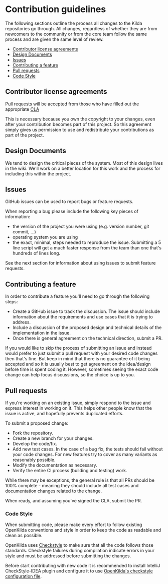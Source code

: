 # Contribution guidelines

The following sections outline the process all changes to the Kilda
repositories go through.  All changes, regardless of whether they are from
newcomers to the community or from the core team follow the
same process and are given the same level of review.

- [Contributor license agreements](#contributor-license-agreements)
- [Design Documents](#design-docs)
- [Issues](#issues)
- [Contributing a feature](#contributing-a-feature)
- [Pull requests](#pull-requests)
- [Code Style](#code-style)

## Contributor license agreements

Pull requests will be accepted from those who have filled out the 
appropriate [CLA](docs/contrib)

This is necessary because you own the copyright to your changes, even after your
contribution becomes part of this project. So this agreement simply gives us
permission to use and redistribute your contributions as part of the project.

## Design Documents

We tend to design the critical pieces of the system. Most of this design lives
in the wiki. We'll work on a better location for this work and the process for
including this within the project. 

## Issues

GitHub issues can be used to report bugs or feature requests.

When reporting a bug please include the following key pieces of information:
- the version of the project you were using (e.g. version number,
  git commit, ...)
- operating system you are using
- the exact, minimal, steps needed to reproduce the issue.
  Submitting a 5 line script will get a much faster response from the team
  than one that's hundreds of lines long.

See the next section for information about using issues to submit feature requests.

## Contributing a feature

In order to contribute a feature you'll need to go through the following steps:
- Create a GitHub issue to track the discussion. The issue should include information 
about the requirements and use cases that it is trying to address.
- Include a discussion of the proposed design and technical details of the implementation in the issue.
- Once there is general agreement on the technical direction, submit a PR.

If you would like to skip the process of submitting an issue and
instead would prefer to just submit a pull request with your desired
code changes then that's fine. But keep in mind that there is no guarantee
of it being accepted and so it is usually best to get agreement on the
idea/design before time is spent coding it. However, sometimes seeing the
exact code change can help focus discussions, so the choice is up to you.

## Pull requests

If you're working on an existing issue, simply respond to the issue and express
interest in working on it. This helps other people know that the issue is
active, and hopefully prevents duplicated efforts.

To submit a proposed change:
- Fork the repository.
- Create a new branch for your changes.
- Develop the code/fix.
- Add new test cases. In the case of a bug fix, the tests should fail
  without your code changes. For new features try to cover as many
  variants as reasonably possible.
- Modify the documentation as necessary.
- Verify the entire CI process (building and testing) work.

While there may be exceptions, the general rule is that all PRs should
be 100% complete - meaning they should include all test cases and documentation
changes related to the change.

When ready, and assuming you've signed the CLA, submit the PR.

### Code Style

When submitting code, please make every effort to follow existing OpenKilda conventions 
and style in order to keep the code as readable and clean as possible. 

OpenKilda uses [Checkstyle](http://checkstyle.sourceforge.net/) to make sure that all the code follows those standards. 
Checkstyle failures during compilation indicate errors in your style and must be addressed before submitting the changes.

Before start contributing with new code it is recommended to install IntelliJ CheckStyle-IDEA plugin 
and configure it to use [OpenKilda's checkstyle configuration file](services/src/checkstyle/README.md). 
